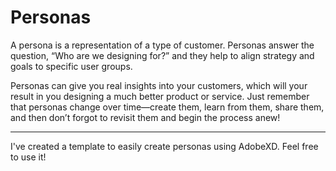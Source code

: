 # Personas
A persona is a representation of a type of customer. Personas answer the question, “Who are we designing for?” and they help to align strategy and goals to specific user groups.

Personas can give you real insights into your customers, which will your result in you designing a much better product or service. Just remember that personas change over time—create them, learn from them, share them, and then don’t forgot to revisit them and begin the process anew!

___________________________________________________________________________________________________________________________________________

I've created a template to easily create personas using AdobeXD. Feel free to use it!
